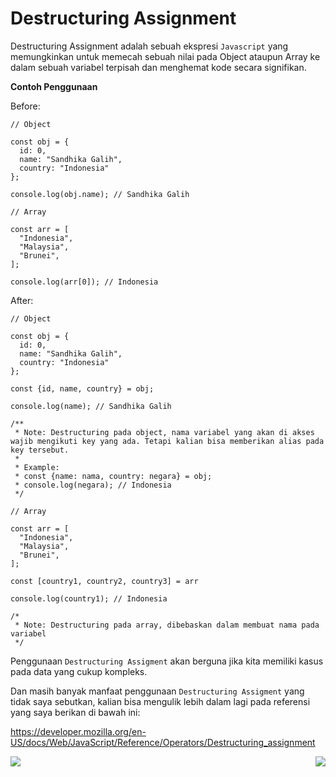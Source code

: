 # Destructuring Assignment

Destructuring Assignment adalah sebuah ekspresi `Javascript` yang memungkinkan untuk memecah sebuah nilai pada Object ataupun Array ke dalam sebuah variabel terpisah dan menghemat kode secara signifikan.

**Contoh Penggunaan**

Before:

```JS
// Object

const obj = {
  id: 0,
  name: "Sandhika Galih",
  country: "Indonesia"
};

console.log(obj.name); // Sandhika Galih

// Array

const arr = [
  "Indonesia",
  "Malaysia",
  "Brunei",
];

console.log(arr[0]); // Indonesia
```

After:

```JS
// Object

const obj = {
  id: 0,
  name: "Sandhika Galih",
  country: "Indonesia"
};

const {id, name, country} = obj;

console.log(name); // Sandhika Galih

/**
 * Note: Destructuring pada object, nama variabel yang akan di akses wajib mengikuti key yang ada. Tetapi kalian bisa memberikan alias pada key tersebut.
 *
 * Example:
 * const {name: nama, country: negara} = obj;
 * console.log(negara); // Indonesia
 */

// Array

const arr = [
  "Indonesia",
  "Malaysia",
  "Brunei",
];

const [country1, country2, country3] = arr

console.log(country1); // Indonesia

/*
 * Note: Destructuring pada array, dibebaskan dalam membuat nama pada variabel
 */
```

Penggunaan `Destructuring Assigment` akan berguna jika kita memiliki kasus pada data yang cukup kompleks.

Dan masih banyak manfaat penggunaan `Destructuring Assigment` yang tidak saya sebutkan, kalian bisa mengulik lebih dalam lagi pada referensi yang saya berikan di bawah ini:

https://developer.mozilla.org/en-US/docs/Web/JavaScript/Reference/Operators/Destructuring_assignment

[<img align="left" src="https://cdn.discordapp.com/attachments/696006258792333352/911046517970833428/Previous-prev.png" />](../005_tagged_templates)

[<img align="right" src="https://cdn.discordapp.com/attachments/696006258792333352/911046517756944414/Next-next.png" />](../007_for_of_loop)